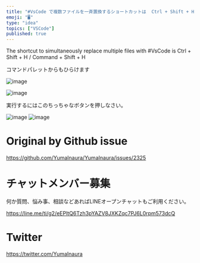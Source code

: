```yaml
---
title: "#VsCode で複数ファイルを一斉置換するショートカットは  Ctrl + Shift + H / Command + Shift + H"
emoji: "🖥"
type: "idea"
topics: ["VSCode"]
published: true
---
```


The shortcut to simultaneously replace multiple files with #VsCode is Ctrl + Shift + H / Command + Shift + H


コマンドパレットからもひらけます

![image](https://user-images.githubusercontent.com/13635059/63626964-53f0b000-c640-11e9-88cd-a9c55afec77f.png)


![image](https://user-images.githubusercontent.com/13635059/63626968-5f43db80-c640-11e9-8872-e198f244899c.png)

実行するにはこのちっちゃなボタンを押しなさい。

![image](https://user-images.githubusercontent.com/13635059/63626929-36bbe180-c640-11e9-85cb-054f088b03ad.png)
![image](https://user-images.githubusercontent.com/13635059/63626940-3cb1c280-c640-11e9-8e1a-0c237e58349e.png)




# Original by Github issue

https://github.com/YumaInaura/YumaInaura/issues/2325








<!-- Update From Qiita API -->

# チャットメンバー募集


何か質問、悩み事、相談などあればLINEオープンチャットもご利用ください。

https://line.me/ti/g2/eEPltQ6Tzh3pYAZV8JXKZqc7PJ6L0rpm573dcQ





# Twitter


https://twitter.com/YumaInaura


<!-- Update From Qiita API -->


